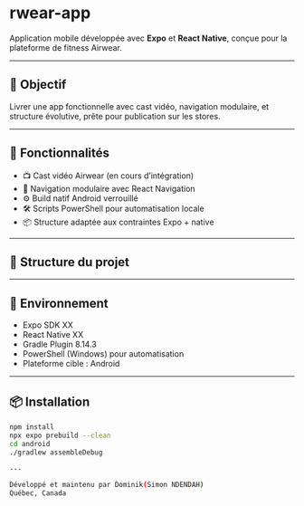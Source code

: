 # rwear-app

Application mobile développée avec **Expo** et **React Native**, conçue pour la plateforme de fitness Airwear.

---

## 🎯 Objectif

Livrer une app fonctionnelle avec cast vidéo, navigation modulaire, et structure évolutive, prête pour publication sur les stores.

---

## 🚀 Fonctionnalités

- 📺 Cast vidéo Airwear (en cours d’intégration)
- 🧭 Navigation modulaire avec React Navigation
- ⚙️ Build natif Android verrouillé
- 🛠️ Scripts PowerShell pour automatisation locale
- 📦 Structure adaptée aux contraintes Expo + native

---

## 📁 Structure du projet


---

## 🧪 Environnement

- Expo SDK XX
- React Native XX
- Gradle Plugin 8.14.3
- PowerShell (Windows) pour automatisation
- Plateforme cible : Android

---

## 📦 Installation

```bash
npm install
npx expo prebuild --clean
cd android
./gradlew assembleDebug

---

Développé et maintenu par Dominik(Simon NDENDAH)  
Québec, Canada
